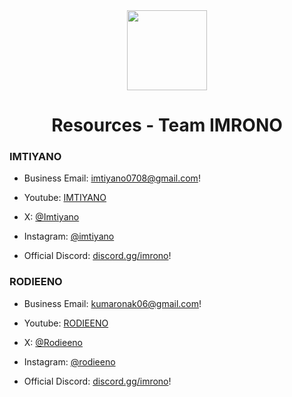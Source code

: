<div align="center">
<img src="https://i.postimg.cc/xjhpxgkf/Team-IMRONO.png" width="128px" style="max-width:100%;">
<h1>Resources - Team IMRONO</h1>
</div>

<h3>IMTIYANO</h3>

- Business Email: [imtiyano0708@gmail.com](mailto:imtiyano0708@gmail.com)!  

- Youtube: [IMTIYANO](https://www.youtube.com/@imtiyano)

- X: [@Imtiyano](https://x.com/imtiyano) 

- Instagram: [@imtiyano](https://www.instagram.com/imtiyano)

- Official Discord: [discord.gg/imrono](https://discord.gg/MAYpcFtAgV)!

<h3>RODIEENO</h3>

- Business Email: [kumaronak06@gmail.com](mailto:kumaronak06@gmail.com)!  

- Youtube: 
[RODIEENO](https://www.youtube.com/@rodieeno)

- X: [@Rodieeno](https://x.com/rodieeno) 

- Instagram: [@rodieeno](https://www.instagram.com/rodieeno)

- Official Discord: [discord.gg/imrono](https://discord.gg/MAYpcFtAgV)!
